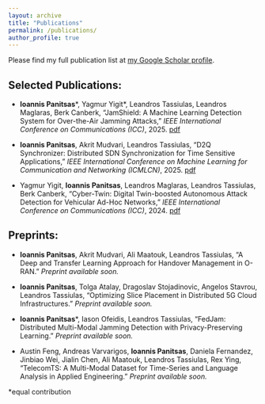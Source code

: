 ```yaml
---
layout: archive
title: "Publications"
permalink: /publications/
author_profile: true
---
```

Please find my full publication list at [my Google Scholar profile](https://scholar.google.com/citations?user=XiXOUsMAAAAJ&hl=en&oi=ao).

## Selected Publications:
* **Ioannis Panitsas**\*, Yagmur Yigit\*, Leandros Tassiulas, Leandros Maglaras, Berk Canberk, “JamShield: A Machine Learning Detection System for Over-the-Air Jamming Attacks,” *IEEE International Conference on Communications (ICC)*, 2025. [pdf](/files/JamShield__A_Machine_Learning_Detection_System_for_Over_the_Air_Jamming_Attacks.pdf)

* **Ioannis Panitsas**, Akrit Mudvari, Leandros Tassiulas, “D2Q Synchronizer: Distributed SDN Synchronization for Time Sensitive Applications,” *IEEE International Conference on Machine Learning for Communication and Networking (ICMLCN)*, 2025. [pdf](/files/D2Q_Synchronizer__Distributed_SDN_Synchronization_for_Time_Sensitive_Applications.pdf)

* Yagmur Yigit, **Ioannis Panitsas**, Leandros Maglaras, Leandros Tassiulas, Berk Canberk, “Cyber-Twin: Digital Twin-boosted Autonomous Attack Detection for Vehicular Ad-Hoc Networks,” *IEEE International Conference on Communications (ICC)*, 2024. [pdf](/files/Cyber_Twin_Digital_Twin_Boosted_Autonomous_Attack_Detection_for_Vehicular_Ad-Hoc_Networks.pdf)

## Preprints:

* **Ioannis Panitsas**, Akrit Mudvari, Ali Maatouk, Leandros Tassiulas, “A Deep and Transfer Learning Approach for Handover Management in O-RAN.” *Preprint available soon.*

* **Ioannis Panitsas**, Tolga Atalay, Dragoslav Stojadinovic, Angelos Stavrou, Leandros Tassiulas, “Optimizing Slice Placement in Distributed 5G Cloud Infrastructures.” *Preprint available soon.*

* **Ioannis Panitsas**\*, Iason Ofeidis, Leandros Tassiulas, “FedJam: Distributed Multi-Modal Jamming Detection with Privacy-Preserving Learning.” *Preprint available soon.*

* Austin Feng, Andreas Varvarigos, **Ioannis Panitsas**, Daniela Fernandez, Jinbiao Wei, Jialin Chen, Ali Maatouk, Leandros Tassiulas, Rex Ying, “TelecomTS: A Multi-Modal Dataset for Time-Series and Language Analysis in Applied Engineering.” *Preprint available soon.*


\*equal contribution
